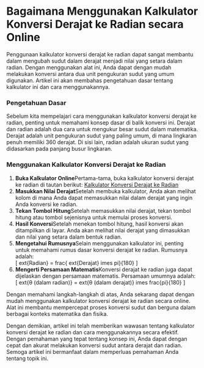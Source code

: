 Bagaimana Menggunakan Kalkulator Konversi Derajat ke Radian secara Online
=========================================================================

Penggunaan kalkulator konversi derajat ke radian dapat sangat membantu dalam mengubah sudut dalam derajat menjadi nilai yang setara dalam radian. Dengan menggunakan alat ini, Anda dapat dengan mudah melakukan konversi antara dua unit pengukuran sudut yang umum digunakan. Artikel ini akan membahas pengetahuan dasar tentang kalkulator ini dan cara menggunakannya.

### Pengetahuan Dasar

Sebelum kita mempelajari cara menggunakan kalkulator konversi derajat ke radian, penting untuk memahami konsep dasar di balik konversi ini. Derajat dan radian adalah dua cara untuk mengukur besar sudut dalam matematika. Derajat adalah unit pengukuran sudut yang paling umum, di mana lingkaran penuh memiliki 360 derajat. Di sisi lain, radian adalah ukuran sudut yang didasarkan pada panjang busur lingkaran.

### Menggunakan Kalkulator Konversi Derajat ke Radian

1. **Buka Kalkulator Online**Pertama-tama, buka kalkulator konversi derajat ke radian di tautan berikut: [Kalkulator Konversi Derajat ke Radian](https://www.onlinecalculatorsfree.com/id/convert/degrees-to-radians.html)
2. **Masukkan Nilai Derajat**Setelah membuka kalkulator, Anda akan melihat kolom di mana Anda dapat memasukkan nilai dalam derajat yang ingin Anda konversi ke radian.
3. **Tekan Tombol Hitung**Setelah memasukkan nilai derajat, tekan tombol hitung atau tombol sejenisnya untuk memulai proses konversi.
4. **Hasil Konversi**Setelah menekan tombol hitung, hasil konversi akan ditampilkan di layar. Anda akan melihat nilai derajat yang dimasukkan dan nilai yang setara dalam bentuk radian.
5. **Mengetahui Rumusnya**Selain menggunakan kalkulator ini, penting untuk memahami rumus dasar konversi derajat ke radian. Rumusnya adalah:  
    \[ ext{Radian} = frac{ ext{Derajat} imes pi}{180} \]
6. **Mengerti Persamaan Matematis**Konversi derajat ke radian juga dapat dijelaskan dengan persamaan matematis. Persamaan umumnya adalah:  
    \[ ext{θ (dalam radian)} = ext{θ (dalam derajat)} imes frac{pi}{180} \]

Dengan memahami langkah-langkah di atas, Anda sekarang dapat dengan mudah menggunakan kalkulator konversi derajat ke radian secara online. Alat ini membantu mempercepat proses konversi sudut dan berguna dalam berbagai konteks matematika dan fisika.

Dengan demikian, artikel ini telah memberikan wawasan tentang kalkulator konversi derajat ke radian dan cara menggunakannya secara efektif. Dengan pemahaman yang tepat tentang konsep ini, Anda dapat dengan cepat dan akurat melakukan konversi sudut antara derajat dan radian. Semoga artikel ini bermanfaat dalam memperluas pemahaman Anda tentang topik ini.